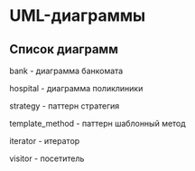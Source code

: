 # UML-диаграммы

## Список диаграмм

bank - диаграмма банкомата

hospital - диаграмма поликлиники

strategy - паттерн стратегия

template_method - паттерн шаблонный метод

iterator - итератор

visitor - посетитель
